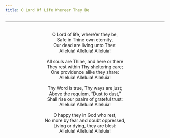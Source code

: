 ```yaml
---
title: O Lord Of Life Whereer They Be
---
```


---
<center>
<br/>
O Lord of life, where’er they be,<br/>
Safe in Thine own eternity,<br/>
Our dead are living unto Thee:<br/>
Alleluia! Alleluia! Alleluia!<br/>
<br/>
All souls are Thine, and here or there<br/>
They rest within Thy sheltering care;<br/>
One providence alike they share:<br/>
Alleluia! Alleluia! Alleluia!<br/>
<br/>
Thy Word is true, Thy ways are just;<br/>
Above the requiem, “Dust to dust,”<br/>
Shall rise our psalm of grateful trust:<br/>
Alleluia! Alleluia! Alleluia!<br/>
<br/>
O happy they in God who rest,<br/>
No more by fear and doubt oppressed,<br/>
Living or dying, they are blest:<br/>
Alleluia! Alleluia! Alleluia!<br/>

</center>